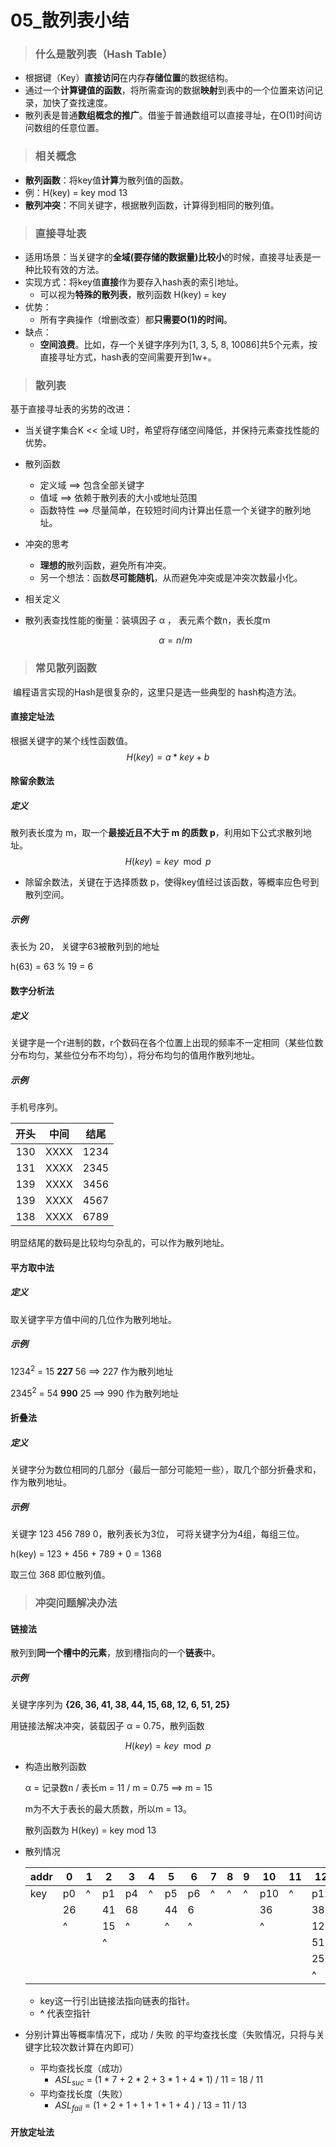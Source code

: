# 05_散列表小结

> ### 什么是散列表（Hash Table）

* 根据键（Key）**直接访问**在内存**存储位置**的数据结构。
* 通过一个**计算键值的函数**，将所需查询的数据**映射**到表中的一个位置来访问记录，加快了查找速度。
* 散列表是普通**数组概念的推广**。借鉴于普通数组可以直接寻址，在O(1)时间访问数组的任意位置。

> ### 相关概念

* **散列函数**：将key值**计算**为散列值的函数。
* 例：H(key) = key mod 13
* **散列冲突**：不同关键字，根据散列函数，计算得到相同的散列值。

> ### 直接寻址表

* 适用场景：当关键字的**全域(要存储的数据量)比较小**的时候，直接寻址表是一种比较有效的方法。
* 实现方式：将key值**直接**作为要存入hash表的索引地址。
  * 可以视为**特殊的散列表**，散列函数 H(key) = key
* 优势：
  * 所有字典操作（增删改查）都**只需要O(1)的时间**。
* 缺点：
  * **空间浪费**。比如，存一个关键字序列为[1, 3, 5, 8, 10086]共5个元素，按直接寻址方式，hash表的空间需要开到1w+。

> ### 散列表

基于直接寻址表的劣势的改进：

* 当关键字集合K << 全域 U时，希望将存储空间降低，并保持元素查找性能的优势。

* 散列函数
  * 定义域 ==> 包含全部关键字
  * 值域 ==> 依赖于散列表的大小或地址范围
  * 函数特性 ==> 尽量简单，在较短时间内计算出任意一个关键字的散列地址。
  
* 冲突的思考
  * **理想的**散列函数，避免所有冲突。
  * 另一个想法：函数**尽可能随机**，从而避免冲突或是冲突次数最小化。
  
* 相关定义

* 散列表查找性能的衡量：装填因子 α ， 表元素个数n，表长度m

  $$
  α = n / m
  $$

> ### 常见散列函数

​		编程语言实现的Hash是很复杂的，这里只是选一些典型的 hash构造方法。



#### 直接定址法

根据关键字的某个线性函数值。
$$
H(key) = a * key + b
$$


#### 除留余数法

##### 定义

散列表长度为 m，取一个**最接近且不大于 m 的质数 p**，利用如下公式求散列地址。
$$
H(key) = key \mod p
$$

* 除留余数法，关键在于选择质数 p，使得key值经过该函数，等概率应色号到散列空间。

##### 示例

表长为 20， 关键字63被散列到的地址 

h(63) = 63 % 19 = 6



#### 数字分析法

##### 定义

关键字是一个r进制的数，r个数码在各个位置上出现的频率不一定相同（某些位数分布均匀，某些位分布不均匀），将分布均匀的值用作散列地址。

##### 示例

手机号序列。

| 开头 | 中间 | 结尾 |
| :----: | :----: | :----: |
| 130  | XXXX | 1234 |
| 131  | XXXX | 2345 |
| 139  | XXXX | 3456 |
| 139  | XXXX | 4567 |
| 138  | XXXX | 6789 |

明显结尾的数码是比较均匀杂乱的，可以作为散列地址。



#### 平方取中法

##### 定义

取关键字平方值中间的几位作为散列地址。

##### 示例

1234$^2$ = 15 **227** 56 ==> 227 作为散列地址

2345$^2$ = 54 **990** 25 ==> 990 作为散列地址



#### 折叠法

##### 定义

关键字分为数位相同的几部分（最后一部分可能短一些），取几个部分折叠求和，作为散列地址。

##### 示例

关键字 123 456 789 0，散列表长为3位， 可将关键字分为4组，每组三位。

h(key) = 123 + 456 + 789 + 0 = 1368 

取三位 368 即位散列值。


> ### 冲突问题解决办法

#### 链接法

散列到**同一个槽中的元素**，放到槽指向的一个**链表**中。

##### 示例

关键字序列为 **{26, 36, 41, 38, 44, 15, 68, 12, 6, 51, 25}**

用链接法解决冲突，装载因子 α = 0.75，散列函数

$$
H(key) = key \mod p
$$

* 构造出散列函数

  α = 记录数n / 表长m = 11 / m = 0.75 ==> m = 15

  m为不大于表长的最大质数，所以m = 13。

  散列函数为 H(key) = key mod 13

* 散列情况

  | addr | 0    | 1    | 2    | 3    | 4    | 5    | 6    | 7    | 8    | 9    | 10   | 11   | 12   |
  | ---- | ---- | ---- | ---- | ---- | ---- | ---- | ---- | ---- | ---- | ---- | ---- | ---- | ---- |
  | key  | p0   | ^    | p1   | p4   | ^    | p5   | p6   | ^    | ^    | ^    | p10  | ^    | p12  |
  |      | 26   |      | 41   | 68   |      | 44   | 6    |      |      |      | 36   |      | 38   |
  |      | ^    |      | 15   | ^    |      | ^    | ^    |      |      |      | ^    |      | 12   |
  |      |      |      | ^    |      |      |      |      |      |      |      |      |      | 51   |
  |      |      |      |      |      |      |      |      |      |      |      |      |      | 25   |
  |      |      |      |      |      |      |      |      |      |      |      |      |      | ^    |

  * key这一行引出链接法指向链表的指针。
  * **^** 代表空指针

* 分别计算出等概率情况下，成功 / 失败 的平均查找长度（失败情况，只将与关键字比较次数计算在内即可）

  * 平均查找长度（成功）
    * $ASL_{suc}$  = (1 * 7 + 2 * 2 + 3 * 1 + 4 * 1) / 11 = 18 / 11
  * 平均查找长度（失败）
    * $ASL_{fail}$ = (1 + 2 + 1 + 1 + 1 + 1 + 4 ) / 13 = 11 / 13

#### 开放定址法